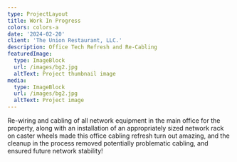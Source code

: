 ```yaml
---
type: ProjectLayout
title: Work In Progress
colors: colors-a
date: '2024-02-20'
client: 'The Union Restaurant, LLC.'
description: Office Tech Refresh and Re-Cabling
featuredImage:
  type: ImageBlock
  url: /images/bg2.jpg
  altText: Project thumbnail image
media:
  type: ImageBlock
  url: /images/bg2.jpg
  altText: Project image
---
```

Re-wiring and cabling of all network equipment in the main office for the property, along with an installation of an appropriately sized network rack on caster wheels made this office cabling refresh turn out amazing, and the cleanup in the process removed potentially problematic cabling, and ensured future network stability!
